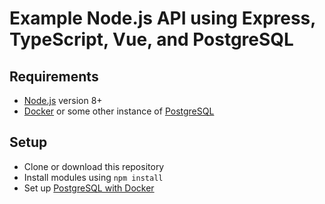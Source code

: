 # Example Node.js API using Express, TypeScript, Vue, and PostgreSQL

## Requirements

* [Node.js](https://nodejs.org) version 8+
* [Docker](https://www.docker.com/) or some other instance of [PostgreSQL](https://www.postgresql.org/)

## Setup

* Clone or download this repository
* Install modules using `npm install`
* Set up [PostgreSQL with Docker](https://docs.docker.com/samples/library/postgres/)